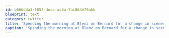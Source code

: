 ```yaml
---
id: b666dda3-f852-4eac-ac6a-7ac864e79abb
blueprint: text
category: twitter
title: 'Spending the morning at Blenz on Bernard for a change in scenery'
caption: 'Spending the morning at Blenz on Bernard for a change in scenery'
---
```


